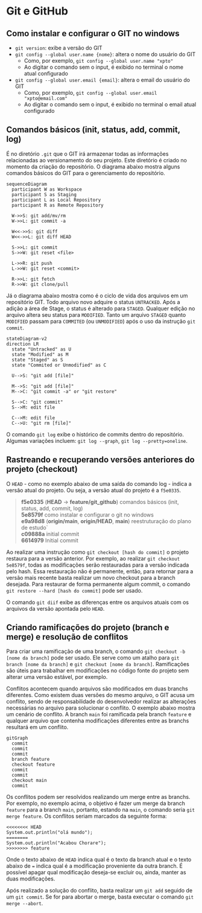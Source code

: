 # Git e GitHub

## Como instalar e configurar o GIT no windows

- `git version`: exibe a versão do GIT
- `git config --global user.name {nome}`: altera o nome do usuário do GIT
  - Como, por exemplo, `git config --global user.name "xpto"`
  - Ao digitar o comando sem o input, é exibido no terminal o nome atual configurado
- `git config --global user.email {email}`: altera o email do usuário do GIT
  - Como, por exemplo, `git config --global user.email "xpto@email.com"`
  - Ao digitar o comando sem o input, é exibido no terminal o email atual configurado

## Comandos básicos (init, status, add, commit, log)

É no diretório `.git` que o GIT irá armazenar todas as informações relacionadas ao versionamento do seu projeto. Este diretório é criado no momento da criação do repositório. O diagrama abaixo mostra alguns comandos básicos do GIT para o gerenciamento do repositório.

```mermaid
sequenceDiagram
  participant W as Workspace
  participant S as Staging
  participant L as Local Repository
  participant R as Remote Repository

  W->>S: git add/mv/rm
  W->>L: git commit -a

  W<<->>S: git diff
  W<<->>L: git diff HEAD

  S->>L: git commit
  S->>W: git reset <file>

  L->>R: git push
  L->>W: git reset <commit>

  R->>L: git fetch
  R->>W: git clone/pull
```

Já o diagrama abaixo mostra como é o ciclo de vida dos arquivos em um repositório GIT. Todo arquivo novo adquire o status `UNTRACKED`. Após a adição a área de Stage, o status é alterado para `STAGED`. Qualquer edição no arquivo altera seu status para `MODIFIED`. Tanto um arquivo `STAGED` quanto `MODIFIED` passam para `COMMITED` (ou `UNMODIFIED`) após o uso da instrução `git commit`.

```mermaid
stateDiagram-v2
direction LR
  state "Untracked" as U
  state "Modified" as M
  state "Staged" as S
  state "Commited or Unmodified" as C

  U-->S: "git add [file]"
  
  M-->S: "git add [file]"
  M-->C: "git commit -a" or "git restore"

  S-->C: "git commit"
  S-->M: edit file

  C-->M: edit file
  C-->U: "git rm [file]"
```

O comando `git log` exibe o histórico de commits dentro do repositório. Algumas variações incluem: `git log --graph`, `git log --pretty=oneline`.

## Rastreando e recuperando versões anteriores do projeto (checkout)

O `HEAD` - como no exemplo abaixo de uma saída do comando log - indica a versão atual do projeto. Ou seja, a versão atual do projeto é a `f5e0335`.

>
> **f5e0335** (**HEAD** -> **feature/git_github**) comandos básicos (init, status, add, commit, log)  
> **5e8579f** como instalar e configurar o git no windows  
> **e9a98d8** (**origin/main**, **origin/HEAD**, **main**) reestruturação do plano de estudo`  
> **c09888a** initial commit  
> **6614979** Initial commit
>

Ao realizar uma instrução como `git checkout [hash do commit]` o projeto restaura para a versão anterior. Por exemplo, ao realizar `git checkout 5e8579f`, todas as modificações serão restauradas para a versão indicada pelo hash. Essa restauração não é permanente, então, para retornar para a versão mais recente basta realizar um novo checkout para a branch desejada. Para restaurar de forma permanente algum commit, o comando `git restore --hard [hash do commit]` pode ser usado.

O comando `git diif` exibe as diferenças entre os arquivos atuais com os arquivos da versão apontada pelo `HEAD`.

## Criando ramificações do projeto (branch e merge) e resolução de conflitos

Para criar uma ramificação de uma branch, o comando `git checkout -b [nome da branch]` pode ser usado. Ele serve como um atalho para `git branch [nome da branch]` e `git checkout [nome da branch]`. Ramificações são úteis para trabalhar em modificações no código fonte do projeto sem alterar uma versão estável, por exemplo.  

Conflitos acontecem quando arquivos são modificados em duas branchs diferentes. Como existem duas versões do mesmo arquivo, o GIT acusa um conflito, sendo de responsabilidade do desenvolvedor realizar as alterações necessárias no arquivo para solucionar o conflito. O exemplo abaixo mostra um cenário de conflito. A branch `main` foi ramificada pela branch `feature` e qualquer arquivo que contenha modificações diferentes entre as branchs resultará em um conflito.

```mermaid
gitGraph
  commit
  commit
  commit
  branch feature
  checkout feature
  commit
  commit
  checkout main
  commit
```

Os conflitos podem ser resolvidos realizando um merge entre as branchs. Por exemplo, no exemplo acima, o objetivo é fazer um merge da branch `feature` para a branch `main`, portanto, estando na `main`, o comando seria `git merge feature`. Os conflitos seriam marcados da seguinte forma:

```text
<<<<<<<< HEAD
System.out.println("olá mundo");
========
System.out.println("Acabou Chorare");
>>>>>>>> feature
```

Onde o texto abaixo de `HEAD` indica qual é o texto da branch atual e o texto abaixo de `=` indica qual é a modificação proveniente da outra branch. É possível apagar qual modificação deseja-se excluir ou, ainda, manter as duas modificações.  

Após realizado a solução do conflito, basta realizar um `git add` seguido de um `git commit`. Se for para abortar o merge, basta executar o comando `git merge --abort`.
